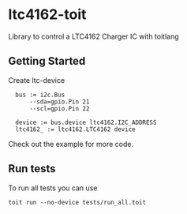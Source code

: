 # ltc4162-toit
Library to control a LTC4162 Charger IC with toitlang

## Getting Started
Create ltc-device
```
  bus := i2c.Bus
      --sda=gpio.Pin 21
      --scl=gpio.Pin 22
 
  device := bus.device ltc4162.I2C_ADDRESS
  ltc4162_ := ltc4162.LTC4162 device
```

Check out the example for more code.


## Run tests
To run all tests you can use
```
toit run --no-device tests/run_all.toit
```